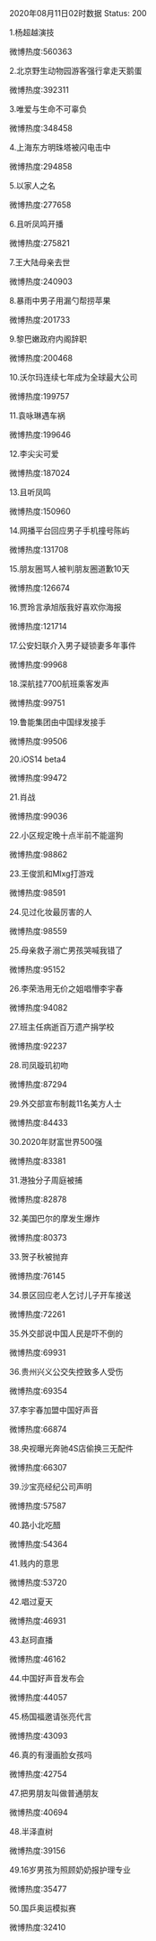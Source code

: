 2020年08月11日02时数据
Status: 200

1.杨超越演技

微博热度:560363

2.北京野生动物园游客强行拿走天鹅蛋

微博热度:392311

3.唯爱与生命不可辜负

微博热度:348458

4.上海东方明珠塔被闪电击中

微博热度:294858

5.以家人之名

微博热度:277658

6.且听凤鸣开播

微博热度:275821

7.王大陆母亲去世

微博热度:240903

8.暴雨中男子用漏勺帮捞苹果

微博热度:201733

9.黎巴嫩政府内阁辞职

微博热度:200468

10.沃尔玛连续七年成为全球最大公司

微博热度:199757

11.袁咏琳遇车祸

微博热度:199646

12.李尖尖可爱

微博热度:187024

13.且听凤鸣

微博热度:150960

14.网播平台回应男子手机撞号陈屿

微博热度:131708

15.朋友圈骂人被判朋友圈道歉10天

微博热度:126674

16.贾玲言承旭版我好喜欢你海报

微博热度:121714

17.公安妇联介入男子疑锁妻多年事件

微博热度:99968

18.深航挂7700航班乘客发声

微博热度:99751

19.鲁能集团由中国绿发接手

微博热度:99506

20.iOS14 beta4

微博热度:99472

21.肖战

微博热度:99036

22.小区规定晚十点半前不能遛狗

微博热度:98862

23.王俊凯和Mlxg打游戏

微博热度:98591

24.见过化妆最厉害的人

微博热度:98559

25.母亲救子溺亡男孩哭喊我错了

微博热度:95152

26.李荣浩用无价之姐唱懵李宇春

微博热度:94082

27.班主任病逝百万遗产捐学校

微博热度:92237

28.司凤璇玑初吻

微博热度:87294

29.外交部宣布制裁11名美方人士

微博热度:84433

30.2020年财富世界500强

微博热度:83381

31.港独分子周庭被捕

微博热度:82878

32.美国巴尔的摩发生爆炸

微博热度:80373

33.贺子秋被抛弃

微博热度:76145

34.景区回应老人乞讨儿子开车接送

微博热度:72261

35.外交部说中国人民是吓不倒的

微博热度:69931

36.贵州兴义公交失控致多人受伤

微博热度:69354

37.李宇春加盟中国好声音

微博热度:66874

38.央视曝光奔驰4S店偷换三无配件

微博热度:66307

39.沙宝亮经纪公司声明

微博热度:57587

40.路小北吃醋

微博热度:54364

41.贱内的意思

微博热度:53720

42.唱过夏天

微博热度:46931

43.赵珂直播

微博热度:46162

44.中国好声音发布会

微博热度:44057

45.杨国福邀请张亮代言

微博热度:43093

46.真的有漫画脸女孩吗

微博热度:42754

47.把男朋友叫做普通朋友

微博热度:40694

48.半泽直树

微博热度:39156

49.16岁男孩为照顾奶奶报护理专业

微博热度:35477

50.国乒奥运模拟赛

微博热度:32410

